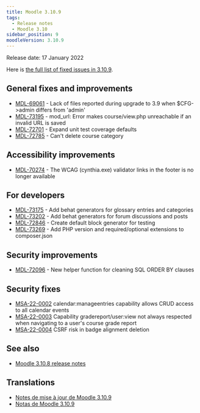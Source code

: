 ```yaml
---
title: Moodle 3.10.9
tags:
  - Release notes
  - Moodle 3.10
sidebar_position: 9
moodleVersion: 3.10.9
---
```


Release date: 17 January 2022

Here is [the full list of fixed issues in 3.10.9](https://tracker.moodle.org/secure/IssueNavigator!executeAdvanced.jspa?jqlQuery=project+%3D+mdl+AND+resolution+%3D+fixed+AND+fixVersion+in+%28%223.10.9%22%29+ORDER+BY+priority+DESC&runQuery=true&clear=true).

## General fixes and improvements

- [MDL-69061](https://tracker.moodle.org/browse/MDL-69061) - Lack of files reported during upgrade to 3.9 when $CFG->admin differs from 'admin'
- [MDL-73195](https://tracker.moodle.org/browse/MDL-73195) - mod_url: Error makes course/view.php unreachable if an invalid URL is saved
- [MDL-72701](https://tracker.moodle.org/browse/MDL-72701) - Expand unit test coverage defaults
- [MDL-72785](https://tracker.moodle.org/browse/MDL-72785) - Can't delete course category

## Accessibility improvements

- [MDL-70274](https://tracker.moodle.org/browse/MDL-70274) - The WCAG (cynthia.exe) validator links in the footer is no longer available

## For developers

- [MDL-73175](https://tracker.moodle.org/browse/MDL-73175) - Add behat generators for glossary entries and categories
- [MDL-73202](https://tracker.moodle.org/browse/MDL-73202) - Add behat generators for forum discussions and posts
- [MDL-72846](https://tracker.moodle.org/browse/MDL-72846) - Create default block generator for testing
- [MDL-73269](https://tracker.moodle.org/browse/MDL-73269) - Add PHP version and required/optional extensions to composer.json

## Security improvements

- [MDL-72096](https://tracker.moodle.org/browse/MDL-72096) - New helper function for cleaning SQL ORDER BY clauses

## Security fixes

- [MSA-22-0002](https://moodle.org/mod/forum/discuss.php?d=431100) calendar:manageentries capability allows CRUD access to all calendar events
- [MSA-22-0003](https://moodle.org/mod/forum/discuss.php?d=431102) Capability gradereport/user:view not always respected when navigating to a user's course grade report
- [MSA-22-0004](https://moodle.org/mod/forum/discuss.php?d=431103) CSRF risk in badge alignment deletion

## See also

- [Moodle 3.10.8 release notes](/general/releases/3.10/3.10.8)

## Translations

- [Notes de mise à jour de Moodle 3.10.9](https://docs.moodle.org/fr/Notes_de_mise_à_jour_de_Moodle_3.10.9)
- [Notas de Moodle 3.10.9](https://docs.moodle.org/es/Notas_de_Moodle_3.10.9)
